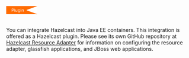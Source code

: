 


<img src="../images/Plugin_New.png" alt="Java EE Plugin" height="22" width="84">
<br></br>



You can integrate Hazelcast into Java EE containers. This integration is offered as a Hazelcast plugin. Please see its own GitHub repository at <a href="https://github.com/hazelcast/hazelcast-ra" target="_blank">Hazelcast Resource Adapter</a> for information on configuring the resource adapter, glassfish applications, and JBoss web applications.
